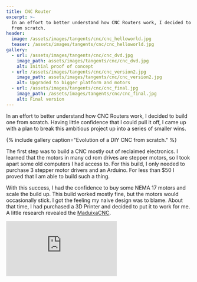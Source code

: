 ```yaml
---
title: CNC Router
excerpt: >-
  In an effort to better understand how CNC Routers work, I decided to build one
  from scratch.
header:
  image: /assets/images/tangents/cnc/cnc_helloworld.jpg
  teaser: /assets/images/tangents/cnc/cnc_helloworld.jpg
gallery:
  - url: /assets/images/tangents/cnc/cnc_dvd.jpg
    image_path: assets/images/tangents/cnc/cnc_dvd.jpg
    alt: Initial proof of concept
  - url: /assets/images/tangents/cnc/cnc_version2.jpg
    image_path: assets/images/tangents/cnc/cnc_version2.jpg
    alt: Upgraded to bigger platform and motors
  - url: /assets/images/tangents/cnc/cnc_final.jpg
    image_path: /assets/images/tangents/cnc/cnc_final.jpg
    alt: Final version
---
```


In an effort to better understand how CNC Routers work, I decided to build one from scratch. Having little confidence that I could pull it off, I came up with a plan to break this ambitious project up into a series of smaller wins.

{% include gallery caption="Evolution of a DIY CNC from scratch." %}

The first step was to build a CNC mostly out of reclaimed electronics. I learned that the motors in many cd rom drives are stepper motors, so I took apart some old computers I had access to. For this build, I only needed to purchase 3 stepper motor drivers and an Arduino. For less than $50 I proved that I am able to build such a thing.

With this success, I had the confidence to buy some NEMA 17 motors and scale the build up. This build worked mostly fine, but the motors would occasionally stick. I got the feeling my naive design was to blame. About that time, I had purchased a 3D Printer and decided to put it to work for me. A little research revealed the [MaduixaCNC](https://www.thingiverse.com/thing:989593).

<iframe src="https://www.youtube.com/embed/TWuP_DbFSsA" frameborder="0" allow="autoplay; encrypted-media" allowfullscreen="" id="fitvid2"></iframe>